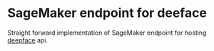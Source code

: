 # SageMaker endpoint for deeface

Straight forward implementation of SageMaker endpoint for hosting [deepface](https://github.com/serengil/deepface) api.
